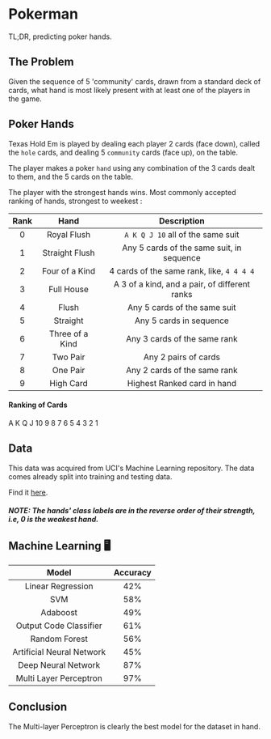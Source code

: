 # Pokerman

TL;DR, predicting poker hands.

## The Problem

Given the sequence of 5 'community' cards, drawn from a standard deck of cards, what hand is most likely present with at least one of the players in the game.

## Poker Hands

Texas Hold Em is played by dealing each player 2 cards (face down), called the `hole` cards, and dealing 5 `community` cards (face up), on the table.

The player makes a poker `hand` using any combination of the 3 cards dealt to them, and the 5 cards on the table. 

The player with the strongest hands wins. Most commonly accepted ranking of hands, strongest to weekest :

| Rank | Hand | Description |
| :--: | :--: | :---------: |
| 0 | Royal Flush | `A K Q J 10` all of the same suit |
| 1 | Straight Flush | Any 5 cards of the same suit, in sequence |
| 2 | Four of a Kind | 4 cards of the same rank, like, `4 4 4 4` |
| 3 | Full House | A 3 of a kind, and a pair, of different ranks |
| 4 | Flush | Any 5 cards of the same suit |
| 5 | Straight | Any 5 cards in sequence |
| 6 | Three of a Kind | Any 3 cards of the same rank |
| 7 | Two Pair | Any 2 pairs of cards |
| 8 | One Pair | Any 2 cards of the same rank |
| 9 | High Card | Highest Ranked card in hand |


#### Ranking of Cards

A K Q J 10 9 8 7 6 5 4 3 2 1

## Data

This data was acquired from UCI's Machine Learning repository. The data comes already split into training and testing data.

Find it [here](https://archive.ics.uci.edu/ml/datasets/Poker+Hand).


##### NOTE: The hands' class labels are in the reverse order of their strength, i.e, 0 is the weakest hand.

## Machine Learning 🖥 

| Model | Accuracy |
| :---: | :------: |
| Linear Regression | 42% |
| SVM | 58% | 
| Adaboost | 49% | 
| Output Code Classifier | 61% | 
| Random Forest | 56% | 
| Artificial Neural Network | 45% | 
| Deep Neural Network | 87% |
| Multi Layer Perceptron | 97% |

## Conclusion

The Multi-layer Perceptron is clearly the best model for the dataset in hand.


